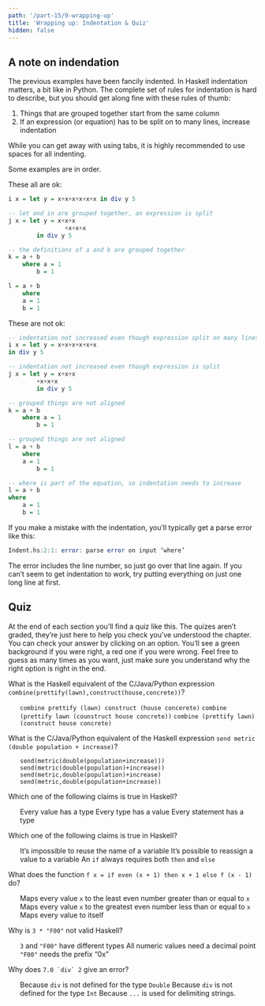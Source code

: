 ```yaml
---
path: '/part-15/9-wrapping-up'
title: 'Wrapping up: Indentation & Quiz'
hidden: false
---
```


## A note on indendation

The previous examples have been fancily indented. In Haskell indentation matters, a bit like in Python. The complete set of rules for indentation is hard to describe, but you should get along fine with these rules of thumb:

1.  Things that are grouped together start from the same column
2.  If an expression (or equation) has to be split on to many lines, increase indentation

While you can get away with using tabs, it is highly recommended to use spaces for all indenting.

Some examples are in order.

These all are ok:
```Haskell
i x = let y = x+x+x+x+x+x in div y 5

-- let and in are grouped together, an expression is split
j x = let y = x+x+x
                +x+x+x
        in div y 5

-- the definitions of a and b are grouped together
k = a + b
    where a = 1
        b = 1

l = a + b
    where
    a = 1
    b = 1
```

These are not ok:

```Haskell
-- indentation not increased even though expression split on many lines
i x = let y = x+x+x+x+x+x
in div y 5

-- indentation not increased even though expression is split
j x = let y = x+x+x
        +x+x+x
        in div y 5

-- grouped things are not aligned
k = a + b
    where a = 1
        b = 1

-- grouped things are not aligned
l = a + b
    where
    a = 1
        b = 1

-- where is part of the equation, so indentation needs to increase
l = a + b
where
    a = 1
    b = 1
```
If you make a mistake with the indentation, you’ll typically get a parse error like this:

```Haskell
Indent.hs:2:1: error: parse error on input ‘where’
```
The error includes the line number, so just go over that line again. If you can’t seem to get indentation to work, try putting everything on just one long line at first.


## Quiz


At the end of each section you’ll find a quiz like this. The quizes aren’t graded, they’re just here to help you check you’ve understood the chapter. You can check your answer by clicking on an option. You’ll see a green background if you were right, a red one if you were wrong. Feel free to guess as many times as you want, just make sure you understand why the right option is right in the end.


What is the Haskell equivalent of the C/Java/Python expression `combine(prettify(lawn),construct(house,concrete))`?

<ol className="quiz-list">
  <click-quiz><code class="language-text">combine prettify (lawn) construct (house concerete)</code></click-quiz>
  <click-quiz><code class="language-text">combine (prettify lawn (counstruct house concrete))</code></click-quiz>
  <click-quiz correct><code class="language-text">combine (prettify lawn) (construct house concrete)</code></click-quiz>
</ol>

What is the C/Java/Python equivalent of the Haskell expression `send metric (double population + increase)`?

<ol className="quiz-list">
  <click-quiz><code class="language-text">send(metric(double(population+increase)))</code></click-quiz>
  <click-quiz><code class="language-text">send(metric(double(population)+increase))</code></click-quiz>
  <click-quiz correct><code class="language-text">send(metric,double(population)+increase)</code></click-quiz>
<click-quiz><code class="language-text">send(metric,double(population+increase))</code></click-quiz>

</ol>


Which one of the following claims is true in Haskell?


<ol className="quiz-list">
  <click-quiz correct>Every value has a type</click-quiz>
  <click-quiz>Every type has a value</click-quiz>
  <click-quiz>Every statement has a type</click-quiz>
</ol>


Which one of the following claims is true in Haskell?

<ol className="quiz-list">
  <click-quiz>It’s impossible to reuse the name of a variable</click-quiz>
  <click-quiz>It’s possible to reassign a value to a variable</click-quiz>
  <click-quiz correct>An <code class="language-text">if</code>  always requires both <code class="language-text">then</code> and <code class="language-text">else</code></click-quiz>
</ol>



What does the function `f x = if even (x + 1) then x + 1 else f (x - 1)` do?

<ol className="quiz-list">
  <click-quiz correct>Maps every value <code class="language-text">x</code> to the least even number greater than or equal to <code class="language-text">x</code></click-quiz>
  <click-quiz>Maps every value <code class="language-text">x</code> to the greatest even number less than or equal to <code class="language-text">x</code></click-quiz>
  <click-quiz>Maps every value to itself</click-quiz>
</ol>


Why is `3 * "F00"` not valid Haskell?


<ol className="quiz-list">
  <click-quiz correct><code class="language-text">3</code> and <code class="language-text">"F00"</code> have different types</click-quiz>
  <click-quiz>All numeric values need a decimal point</click-quiz>
  <click-quiz><code class="language-text">"F00"</code> needs the prefix “0x”</click-quiz>
</ol>


Why does ``7.0 `div` 2`` give an error?



<ol className="quiz-list">
  <click-quiz correct>Because <code class="language-text">div</code> is not defined for the type <code class="language-text">Double</code></click-quiz>
  <click-quiz>Because <code class="language-text">div</code> is not defined for the type <code class="language-text">Int</code></click-quiz>
  <click-quiz>Because <code class="language-text">...</code> is used for delimiting strings.</click-quiz>
</ol>
